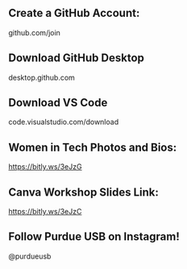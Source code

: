## Create a GitHub Account: 
github.com/join
## Download GitHub Desktop
desktop.github.com
## Download VS Code
code.visualstudio.com/download

## Women in Tech Photos and Bios:
https://bitly.ws/3eJzG

## Canva Workshop Slides Link:
https://bitly.ws/3eJzC

## Follow Purdue USB on Instagram! 
@purdueusb

